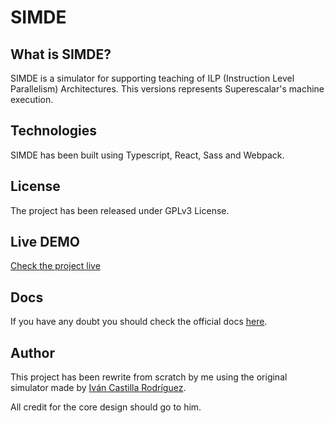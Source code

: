 # SIMDE

## What is SIMDE?

SIMDE is a simulator for supporting teaching of ILP (Instruction Level Parallelism) Architectures. This versions represents Superescalar's machine execution.

## Technologies

SIMDE has been built using Typescript, React, Sass and Webpack.

## License

The project has been released under GPLv3 License.

## Live DEMO

[Check the project live](http://adrianabreu.com/SIMDE-Simulator/)

## Docs

If you have any doubt you should check the official docs [here](http://adrianabreu.com/SIMDE-Docs/).

## Author

This project has been rewrite from scratch by me using the original simulator made by [Iván Castilla Rodríguez](https://github.com/icasrod).

All credit for the core design should go to him.